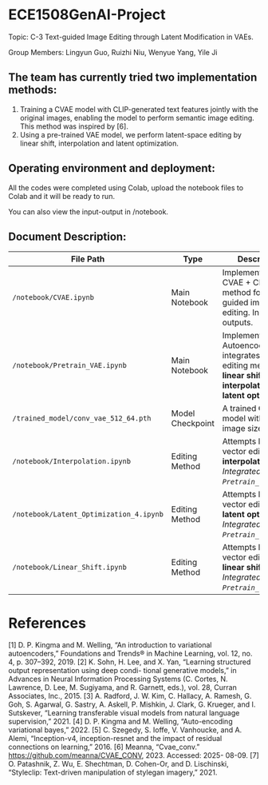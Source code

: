 # ECE1508GenAI-Project

Topic: C-3 Text-guided Image Editing through Latent Modification in VAEs.

Group Members: Lingyun Guo, Ruizhi Niu, Wenyue Yang, Yile Ji



## The team has currently tried two implementation methods:
1. Training a CVAE model with CLIP-generated text features jointly with the original images, enabling the model to perform semantic image editing. This method was inspired by [6]. 
2. Using a pre-trained VAE model, we perform latent-space editing by linear shift, interpolation and latent optimization.


## Operating environment and deployment:
All the codes were completed using Colab, upload the notebook files to Colab and it will be ready to run.

You can also view the input-output in /notebook.

## Document Description:
| File Path                             | Type            | Description |
|--------------------------------------|-----------------|-------------|
| `/notebook/CVAE.ipynb`                    | Main Notebook   | Implements the CVAE + CLIP method for latent-guided image editing. Includes all outputs. |
| `/notebook/Pretrain_VAE.ipynb`            | Main Notebook   | Implements AutoencoderKL and integrates all latent editing methods:<br>**linear shift**, **interpolation**, and **latent optimization**. |
| `/trained_model/conv_vae_512_64.pth` | Model Checkpoint| A trained **CVAE** model with input image size **64×64**. |
| `/notebook/Interpolation.ipynb`          | Editing Method  | Attempts latent vector editing using **interpolation**. <br>_Integrated into `Pretrain_VAE.ipynb`._ |
| `/notebook/Latent_Optimization_4.ipynb`  | Editing Method  | Attempts latent vector editing using **latent optimization**. <br>_Integrated into `Pretrain_VAE.ipynb`._ |
| `/notebook/Linear_Shift.ipynb`           | Editing Method  | Attempts latent vector editing using **linear shift**. <br>_Integrated into `Pretrain_VAE.ipynb`._ |

# References
[1] D. P. Kingma and M. Welling, “An introduction to variational autoencoders,” Foundations and
Trends® in Machine Learning, vol. 12, no. 4, p. 307–392, 2019.
[2] K. Sohn, H. Lee, and X. Yan, “Learning structured output representation using deep condi-
tional generative models,” in Advances in Neural Information Processing Systems (C. Cortes,
N. Lawrence, D. Lee, M. Sugiyama, and R. Garnett, eds.), vol. 28, Curran Associates, Inc., 2015.
[3] A. Radford, J. W. Kim, C. Hallacy, A. Ramesh, G. Goh, S. Agarwal, G. Sastry, A. Askell,
P. Mishkin, J. Clark, G. Krueger, and I. Sutskever, “Learning transferable visual models from
natural language supervision,” 2021.
[4] D. P. Kingma and M. Welling, “Auto-encoding variational bayes,” 2022.
[5] C. Szegedy, S. Ioffe, V. Vanhoucke, and A. Alemi, “Inception-v4, inception-resnet and the impact
of residual connections on learning,” 2016.
[6] Meanna, “Cvae_conv.” https://github.com/meanna/CVAE_CONV, 2023. Accessed: 2025-
08-09.
[7] O. Patashnik, Z. Wu, E. Shechtman, D. Cohen-Or, and D. Lischinski, “Styleclip: Text-driven
manipulation of stylegan imagery,” 2021.
